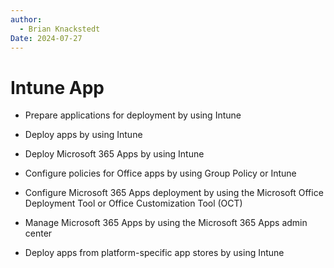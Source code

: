 ```yaml
---
author: 
  - Brian Knackstedt
Date: 2024-07-27
---
```

# Intune App

- Prepare applications for deployment by using Intune

- Deploy apps by using Intune

- Deploy Microsoft 365 Apps by using Intune

- Configure policies for Office apps by using Group Policy or Intune

- Configure Microsoft 365 Apps deployment by using the Microsoft Office Deployment Tool or Office Customization Tool (OCT)

- Manage Microsoft 365 Apps by using the Microsoft 365 Apps admin center

- Deploy apps from platform-specific app stores by using Intune

